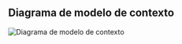 ## Diagrama de modelo de contexto

![Diagrama de modelo de contexto](https://github.com/MISW-4201-ProcesosDesarrolloAgil/MISW4201-202411-Backend-Grupo23/assets/142275813/29701c53-0e84-48b8-aa7a-ff7e09606991)
